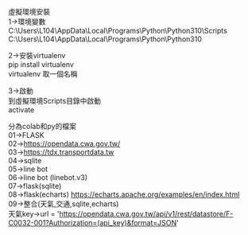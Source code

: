 虛擬環境安裝  
1->環境變數  
C:\Users\L104\AppData\Local\Programs\Python\Python310\Scripts  
C:\Users\L104\AppData\Local\Programs\Python\Python310  
  
2->安裝virtualenv  
pip install virtualenv  
virtualenv 取一個名稱  

3->啟動  
到虛擬環境Scripts目錄中啟動  
activate  

分為colab和py的檔案  
01->FLASK  
02->https://opendata.cwa.gov.tw/  
03->https://tdx.transportdata.tw  
04->sqlite  
05->line bot  
06->line bot (linebot.v3)  
07->flask(sqlite)  
08->flask(echarts)  https://echarts.apache.org/examples/en/index.html  
09->整合(天氣,交通,sqlite,echarts)  
天氣key->url = 'https://opendata.cwa.gov.tw/api/v1/rest/datastore/F-C0032-001?Authorization=(api_key)&format=JSON'



